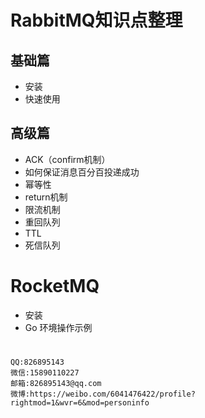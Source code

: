 # RabbitMQ知识点整理
## 基础篇
- 安装
- 快速使用
## 高级篇
- ACK（confirm机制）
- 如何保证消息百分百投递成功
- 幂等性
- return机制
- 限流机制
- 重回队列
- TTL
- 死信队列

# RocketMQ 
- 安装
- Go 环境操作示例
#
````
QQ:826895143
微信:15890110227
邮箱:826895143@qq.com
微博:https://weibo.com/6041476422/profile?rightmod=1&wvr=6&mod=personinfo
````
